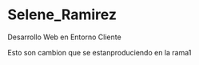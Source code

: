 # Selene_Ramirez
Desarrollo Web en Entorno Cliente

Esto son cambion que se estanproduciendo en la rama1
